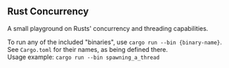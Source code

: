 ## Rust Concurrency

A small playground on Rusts' concurrency and threading capabilities.

To run any of the included "binaries", use `cargo run --bin {binary-name}`.<br>
See `Cargo.toml` for their names, as being defined there.<br>
Usage example: `cargo run --bin spawning_a_thread`
